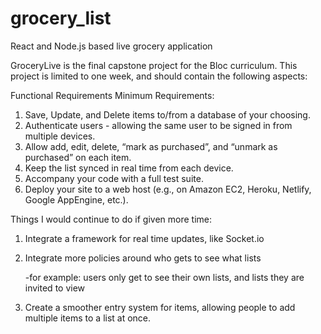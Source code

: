 # grocery_list
React and Node.js based live grocery application

GroceryLive is the final capstone project for the Bloc curriculum. This project is limited to one week, and should contain the following aspects: 

Functional Requirements
Minimum Requirements:

1. Save, Update, and Delete items to/from a database of your choosing.
2. Authenticate users - allowing the same user to be signed in from multiple devices.
3. Allow add, edit, delete, “mark as purchased”, and “unmark as purchased” on each item.
4. Keep the list synced in real time from each device.
5. Accompany your code with a full test suite.
6. Deploy your site to a web host (e.g., on Amazon EC2, Heroku, Netlify, Google AppEngine, etc.).

Things I would continue to do if given more time:
1. Integrate a framework for real time updates, like Socket.io
2. Integrate more policies around who gets to see what lists

    -for example: users only get to see their own lists, and lists they are invited to view
3. Create a smoother entry system for items, allowing people to add multiple items to a list at once.


